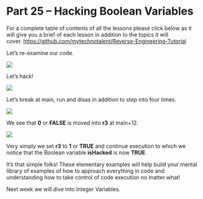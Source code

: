 # Part 25 – Hacking Boolean Variables

For a complete table of contents of all the lessons please click below as it will give you a brief of each lesson in addition to the topics it will cover.&nbsp;https://github.com/mytechnotalent/Reverse-Engineering-Tutorial

Let’s re-examine our code.

<div class="slate-resizable-image-embed slate-image-embed__resize-full-width"><img src="https://media-exp1.licdn.com/dms/image/C4E12AQFIndUn7-o9yg/article-inline_image-shrink_1000_1488/0/1520191957701?e=1614211200&amp;v=beta&amp;t=DvOo7gsO8p_ocU17I1MJdL0W62XTqtwpApx7AU1cMUk"/></div>

Let’s hack!

<div class="slate-resizable-image-embed slate-image-embed__resize-full-width"><img src="https://media-exp1.licdn.com/dms/image/C4E12AQGTxKen7pXnMw/article-inline_image-shrink_1000_1488/0/1520210981189?e=1614211200&amp;v=beta&amp;t=59HEIOHbGFMqXLcrYpqxjXuY7Jga11jKddm3Tvg7xws"/></div>

Let’s break at main, run and disas in addition to step into four times.&nbsp;

<div class="slate-resizable-image-embed slate-image-embed__resize-full-width"><img src="https://media-exp1.licdn.com/dms/image/C4E12AQEC8ixMzf_Ing/article-inline_image-shrink_1000_1488/0/1520146846926?e=1614211200&amp;v=beta&amp;t=bRo2tyWWgvjt3lTPWuXZbwrwddupahrdudeO7iqPzY4"/></div>

We see that __0__ or __FALSE__ is moved into __r3__ at main+12.

<div class="slate-resizable-image-embed slate-image-embed__resize-full-width"><img src="https://media-exp1.licdn.com/dms/image/C4E12AQE21jANiReMug/article-inline_image-shrink_1000_1488/0/1520218746699?e=1614211200&amp;v=beta&amp;t=81ALkP1rURtbfBk90bOavWoeNdqfeN14a05ZyypRh0g"/></div>

Very simply we set __r3__ to __1__ or __TRUE__ and continue execution to which we notice that the Boolean variable __isHacked__ is now __TRUE__.

It’s that simple folks!&nbsp;These elementary examples will help build your mental library of examples of how to approach everything in code and understanding how to take control of code execution no matter what!

Next week we will dive into Integer Variables.